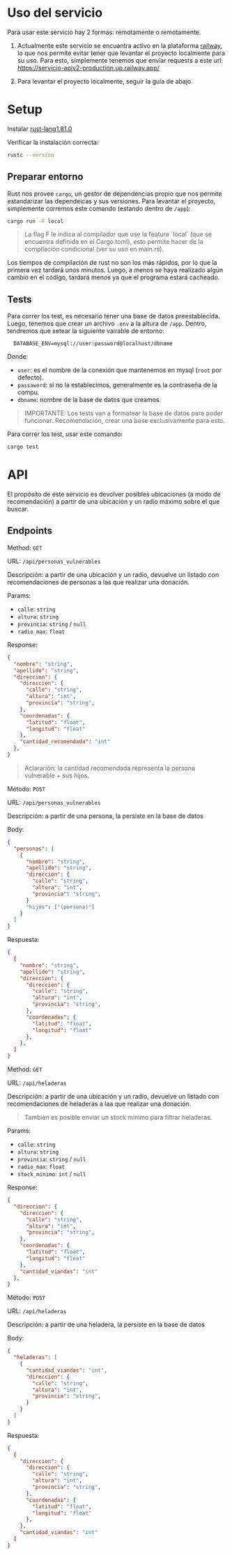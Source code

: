 # Uso del servicio

Para usar este servicio hay 2 formas: remotamente o remotamente.

1. Actualmente este servicio se encuantra activo en la plataforma [railway](https://railway.app/), lo que nos permite evitar tener que levantar el proyecto localmente para su uso.
Para esto, simplemente tenemos que enviar requests a este url: <https://servicio-apiv2-production.up.railway.app/>

2. Para levantar el proyecto localmente, seguir la guía de abajo.

# Setup

Instalar [rust-lang1.81.0](https://www.rust-lang.org/es/tools/install)

Verificar la instalación correcta:

```sh
rustc --version
```

## Preparar entorno

Rust nos provee `cargo`, un gestor de dependencias propio que nos permite estandarizar las dependeicas y sus versiones.
Para levantar el proyecto, simplemente corremos este comando (estando dentro de `/app`):

```sh
cargo run -F local
```

> La flag F le indica al compilador que use la feature ´local´ (que se encuentra definida en el Cargo.toml), esto permite hacer de la
> compilación condicional (ver su uso en main.rs).

Los tiempos de compilación de rust no son los más rápidos, por lo que la primera vez tardará unos minutos. Luego, a menos
se haya realizado algún cambio en el código, tardará menos ya que el programa estará cacheado.

## Tests

Para correr los test, es necesario tener una base de datos preestablecida. Luego, tenemos que crear un archivo `.env` a la
altura de `/app`. Dentro, tendremos que setear la siguiente vairable de entorno:

```env
  DATABASE_ENV=mysql://user:password@localhost/dbname
```

Donde:

* `user`: es el nombre de la conexión que mantenemos en mysql (`root` por defecto).
* `passaword`: si no la establecimos, generalmente es la contraseña de la compu.
* `dbname`: nombre de la base de datos que creamos.

> IMPORTANTE: Los tests van a formatear la base de datos para poder funcionar. Recomendación, crear una base exclusivamente
  para esto.

Para correr los test, usar este comando:

```sh
cargo test
```

# API

El propósito de este servicio es devolver posibles ubicaciones (a modo de recomendación) a partir de una ubicación y un radio máximo
sobre el que buscar.

## Endpoints

Method: `GET`

URL: `/api/personas_vulnerables`

Descripción: a partir de una ubicación y un radio, devuelve un listado con recomendaciones de personas a las que realizar una donación.

Params:

* `calle`: `string`
* `altura`: `string`
* `provincia`: `string` / `null`
* `radio_max`: `float`

Response:

  ```json
  {
    "nombre": "string",
    "apellido": "string",
    "direccion": {
      "direccion": {
        "calle": "string",
        "altura": "int",
        "provincia": "string",
      },
      "coordenadas": {
        "latitud": "float",
        "longitud": "float"
      },
      "cantidad_recomendada": "int"
    },
  }
  ```

> Aclararión: la cantidad recomendada representa la persona vulnerable + sus hijos.

Método: `POST`

URL: `/api/personas_vulnerables`

Descripción: a partir de una persona, la persiste en la base de datos

Body:

  ```json
  {
    "personas": [
      {
        "nombre": "string",
        "apellido": "string",
        "direccion": {
          "calle": "string",
          "altura": "int",
          "provincia": "string",
        }
        "hijos": ["(persona)"]
      }
    ]
  }
  ````

Respuesta:

  ```json
  {
    [
      "nombre": "string",
      "apellido": "string",
      "direccion": {
        "direccion": {
          "calle": "string",
          "altura": "int",
          "provincia": "string",
        },
        "coordenadas": {
          "latitud": "float",
          "longitud": "float"
        },
      },
    ]
  }
  ```

Method: `GET`

URL: `/api/heladeras`

Descripción: a partir de una ubicación y un radio, devuelve un listado con recomendaciones de heladeras a laa que realizar una donación.

> Tambièn es posible enviar un stock mínimo para filtrar heladeras.

Params:

* `calle`: `string`
* `altura`: `string`
* `provincia`: `string` / `null`
* `radio_max`: `float`
* `stock_minimo`: `int` / `null`

Response:

  ```json
  {
    "direccion": {
      "direccion": {
        "calle": "string",
        "altura": "int",
        "provincia": "string",
      },
      "coordenadas": {
        "latitud": "float",
        "longitud": "float"
      },
      "cantidad_viandas": "int"
    },
  }
  ```

Método: `POST`

URL: `/api/heladeras`

Descripción: a partir de una heladera, la persiste en la base de datos

Body:

  ```json
  {
    "heladeras": [
      {
        "cantidad_viandas": "int",
        "direccion": {
          "calle": "string",
          "altura": "int",
          "provincia": "string",
        }
      }
    ]
  }
  ````

Respuesta:

  ```json
  {
    [
      "direccion": {
        "direccion": {
          "calle": "string",
          "altura": "int",
          "provincia": "string",
        },
        "coordenadas": {
          "latitud": "float",
          "longitud": "float"
        },
      },
      "cantidad_viandas": "int"
    ]
  }
  ```

